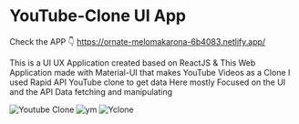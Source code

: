 # YouTube-Clone UI App

Check the APP 👇
https://ornate-melomakarona-6b4083.netlify.app/

This is a UI UX Application created based on ReactJS & This Web Application made with Material-UI that makes YouTube Videos as a Clone I used Rapid API YouTube clone to get data 
Here mostly Focused on the UI and the API Data fetching and manipulating


![Youtube Clone](https://github.com/Tharushaa17/YouTube-Clone/assets/61498947/79d6c80c-a0c9-40d2-99a4-b141e33d82f7)
![ym](https://github.com/Tharushaa17/YouTube-Clone/assets/61498947/2aba1d0d-9836-46da-82ee-5bc172ab2990)
![Yclone](https://github.com/Tharushaa17/YouTube-Clone/assets/61498947/b2313efc-474e-4f11-8832-673c59747490)
